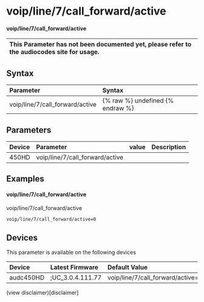 ﻿---
description: voip/line/7/call_forward/active
search: false
---

# voip/line/7/call_forward/active

#### voip/line/7/call_forward/active


| This Parameter has not been documented yet, please refer to the audiocodes site for usage.  |
| :--- |

## Syntax
| Parameter | Syntax |
| :--- | :--- |
|voip/line/7/call_forward/active | {% raw %} undefined {% endraw %} |

## Parameters
|Device|Parameter|value|Description|
|:---|:---|:---|:---|
| 450HD | voip/line/7/call_forward/active |  |  |

## Examples
#### voip/line/7/call_forward/active

voip/line/7/call_forward/active

```
voip/line/7/call_forward/active=0
```

## Devices
This parameter is available on the following devices

| Device | Latest Firmware | Default Value |
|:---|:---|:---|
| audc450HD | ;UC_3.0.4.111.77 | voip/line/7/call_forward/active=0 

(view disclaimer)[disclaimer]
